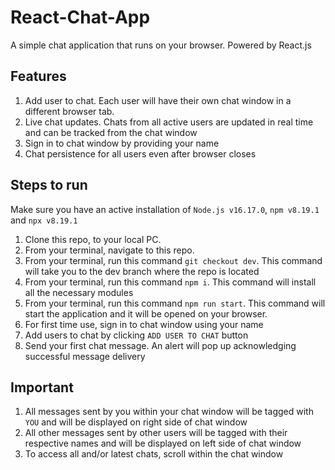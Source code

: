 # React-Chat-App

A simple chat application that runs on your browser. Powered by React.js

## Features
<ol>
  <li>Add user to chat. Each user will have their own chat window in a different browser tab.</li>
  <li>Live chat updates. Chats from all active users are updated in real time and can be tracked from the chat window</li>
  <li>Sign in to chat window by providing your name</li>
  <li>Chat persistence for all users even after browser closes</li>
</ol>

## Steps to run
Make sure you have an active installation of `Node.js v16.17.0`, `npm v8.19.1` and `npx v8.19.1`
<ol>
  <li>Clone this repo, to your local PC.</li>
  <li>From your terminal, navigate to this repo.</li>
  <li>From your terminal, run this command <code>git checkout dev</code>. This command will take you to the dev branch where the repo is located</li>
  <li>From your terminal, run this command <code>npm i</code>. This command will install all the necessary modules </li>
  <li>From your terminal, run this command <code>npm run start</code>. This command will start the application and it will be opened on your browser. </li>
  <li>For first time use, sign in to chat window using your name</li>
  <li>Add users to chat by clicking <code>ADD USER TO CHAT</code> button </li>
  <li>Send your first chat message. An alert will pop up acknowledging successful message delivery </li>
</ol>

## Important
<ol>
<li>All messages sent by you within your chat window will be tagged with <code>YOU</code>
and will be displayed on right side of chat window</li>
<li>All other messages sent by other users will be tagged with their respective names
and will be displayed on left side of chat window</li>
<li> To access all and/or latest chats, scroll within the chat window </li>
</ol>
